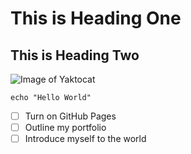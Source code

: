 # This is Heading One
## This is Heading Two

![Image of Yaktocat](https://octodex.github.com/images/yaktocat.png)

````
echo "Hello World"
````

- [ ] Turn on GitHub Pages
- [ ] Outline my portfolio
- [ ] Introduce myself to the world
